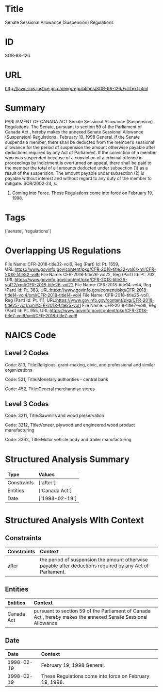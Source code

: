 # Title
Senate Sessional Allowance (Suspension) Regulations


# ID
SOR-98-126

# URL
http://laws-lois.justice.gc.ca/eng/regulations/SOR-98-126/FullText.html


# Summary
PARLIAMENT OF CANADA ACT Senate Sessional Allowance (Suspension) Regulations.
The Senate, pursuant to section 59 of the  Parliament of Canada Act , hereby makes the annexed  Senate Sessional Allowance (Suspension) Regulations .
February 19, 1998 General.
If the Senate suspends a member, there shall be deducted from the member’s sessional allowance for the period of suspension the amount otherwise payable after deductions required by any Act of Parliament.
If the conviction of a member who was suspended because of a conviction of a criminal offence in proceedings by indictment is overturned on appeal, there shall be paid to the member the total of all amounts deducted under subsection (1) as a result of the suspension.
The amount payable under subsection (2) is payable without interest and without regard to any duty of the member to mitigate.
SOR/2002-24, s.
1. Coming into Force.
These Regulations come into force on February 19, 1998.


# Tags
['senate', 'regulations']


# Overlapping US Regulations
File Name: CFR-2018-title32-vol6, Reg (Part) Id: Pt. 1659, URL:https://www.govinfo.gov/content/pkg/CFR-2018-title32-vol6/xml/CFR-2018-title32-vol6
File Name: CFR-2018-title26-vol22, Reg (Part) Id: Pt. 702, URL:https://www.govinfo.gov/content/pkg/CFR-2018-title26-vol22/xml/CFR-2018-title26-vol22
File Name: CFR-2018-title14-vol4, Reg (Part) Id: Pt. 383, URL:https://www.govinfo.gov/content/pkg/CFR-2018-title14-vol4/xml/CFR-2018-title14-vol4
File Name: CFR-2018-title25-vol1, Reg (Part) Id: Pt. 111, URL:https://www.govinfo.gov/content/pkg/CFR-2018-title25-vol1/xml/CFR-2018-title25-vol1
File Name: CFR-2018-title7-vol8, Reg (Part) Id: Pt. 955, URL:https://www.govinfo.gov/content/pkg/CFR-2018-title7-vol8/xml/CFR-2018-title7-vol8



# NAICS Code
## Level 2 Codes
Code: 813, Title:Religious, grant-making, civic, and professional and similar organizations

Code: 521, Title:Monetary authorities - central bank

Code: 452, Title:General merchandise stores




## Level 3 Codes
Code: 3211, Title:Sawmills and wood preservation

Code: 3212, Title:Veneer, plywood and engineered wood product manufacturing

Code: 3362, Title:Motor vehicle body and trailer manufacturing







# Structured Analysis Summary
| Type        | Values         |
|:------------|:---------------|
| Constraints | ['after']      |
| Entities    | ['Canada Act'] |
| Date        | ['1998-02-19'] |


# Structured Analysis With Context
 


## Constraints
| Constraints   | Context                                                                                                    |
|:--------------|:-----------------------------------------------------------------------------------------------------------|
| after         | the period of suspension the amount otherwise payable after  deductions required by any Act of Parliament. |


## Entities
| Entities   | Context                                                                                                      |
|:-----------|:-------------------------------------------------------------------------------------------------------------|
| Canada Act | pursuant to section 59 of the Parliament of Canada Act , hereby makes the annexed Senate Sessional Allowance |


## Date
| Date       | Context                                                 |
|:-----------|:--------------------------------------------------------|
| 1998-02-19 | February 19, 1998 General.                              |
| 1998-02-19 | These Regulations come into force on February 19, 1998. |


